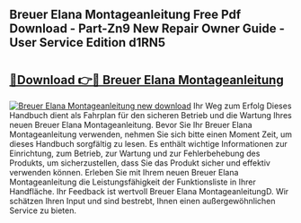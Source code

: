 ## Breuer Elana Montageanleitung Free Pdf Download - Part-Zn9 New Repair Owner Guide - User Service Edition d1RN5

# <h2><a href="http://df8b2it.blite.top/?on=Breuer+Elana+Montageanleitung">🔗Download 👉🔴 Breuer Elana Montageanleitung</a></h2>

[![Breuer Elana Montageanleitung new download](https://i.imgur.com/lujVjoI.png)](http://df8b2it.blite.top/?on=Breuer+Elana+Montageanleitung)
Ihr Weg zum Erfolg Dieses Handbuch dient als Fahrplan für den sicheren Betrieb und die Wartung Ihres neuen Breuer Elana Montageanleitung. Bevor Sie Ihr Breuer Elana Montageanleitung verwenden, nehmen Sie sich bitte einen Moment Zeit, um dieses Handbuch sorgfältig zu lesen. Es enthält wichtige Informationen zur Einrichtung, zum Betrieb, zur Wartung und zur Fehlerbehebung des Produkts, um sicherzustellen, dass Sie das Produkt sicher und effektiv verwenden können. Erleben Sie mit Ihrem neuen Breuer Elana Montageanleitung die Leistungsfähigkeit der Funktionsliste in Ihrer Handfläche. Ihr Feedback ist wertvoll Breuer Elana MontageanleitungD. Wir schätzen Ihren Input und sind bestrebt, Ihnen einen außergewöhnlichen Service zu bieten.
